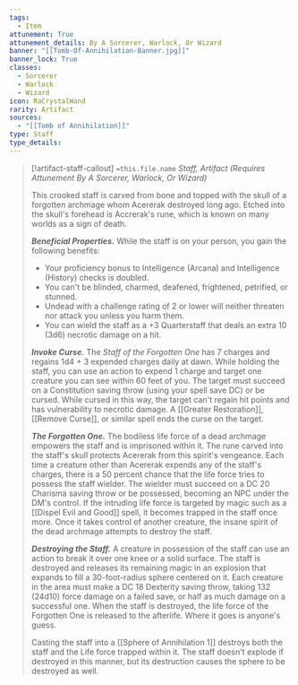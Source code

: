 ```yaml
---
tags:
  - Item
attunement: True
attunement_details: By A Sorcerer, Warlock, Or Wizard
banner: "[[Tomb-Of-Annihilation-Banner.jpg]]"
banner_lock: True
classes:
  - Sorcerer
  - Warlock
  - Wizard
icon: RaCrystalWand
rarity: Artifact
sources:
  - "[[Tomb of Annihilation]]"
type: Staff
type_details: 
---
```

>[!artifact-staff-callout] `=this.file.name`
>*Staff, Artifact (Requires Attunement By A Sorcerer, Warlock, Or Wizard)*
>
>This crooked staff is carved from bone and topped with the skull of a forgotten archmage whom Acererak destroyed long ago. Etched into the skull's forehead is Accrerak's rune, which is known on many worlds as a sign of death.
>
>***Beneficial Properties.*** While the staff is on your person, you gain the following benefits:
>
>* Your proficiency bonus to Intelligence (Arcana) and Intelligence (History) checks is doubled.
>* You can't be blinded, charmed, deafened, frightened, petrified, or stunned.
>* Undead with a challenge rating of 2 or lower will neither threaten nor attack you unless you harm them.
>* You can wield the staff as a +3 Quarterstaff that deals an extra 10 (3d6) necrotic damage on a hit.
>
>***Invoke Curse.*** The *Staff of the Forgotten One* has 7 charges and regains 1d4 + 3 expended charges daily at dawn. While holding the staff, you can use an action to expend 1 charge and target one creature you can see within 60 feet of you. The target must succeed on a Constitution saving throw (using your spell save DC) or be cursed. While cursed in this way, the target can't regain hit points and has vulnerability to necrotic damage. A [[Greater Restoration]], [[Remove Curse]], or similar spell ends the curse on the target.
>
>***The Forgotten One.*** The bodiless life force of a dead archmage empowers the staff and is imprisoned within it. The rune carved into the staff's skull protects Acererak from this spirit's vengeance. Each time a creature other than Acererak expends any of the staff's charges, there is a 50 percent chance that the life force tries to possess the staff wielder. The wielder must succeed on a DC 20 Charisma saving throw or be possessed, becoming an NPC under the DM's control. If the intruding life force is targeted by magic such as a [[Dispel Evil and Good]] spell, it becomes trapped in the staff once more. Once it takes control of another creature, the insane spirit of the dead archmage attempts to destroy the staff.
>
>***Destroying the Staff.*** A creature in possession of the staff can use an action to break it over one knee or a solid surface. The staff is destroyed and releases its remaining magic in an explosion that expands to fill a 30-foot-radius sphere centered on it. Each creature in the area must make a DC 18 Dexterity saving throw, taking 132 (24d10) force damage on a failed save, or half as much damage on a successful one. When the staff is destroyed, the life force of the Forgotten One is released to the afterlife. Where it goes is anyone's guess.
>
>Casting the staff into a [[Sphere of Annihilation 1]] destroys both the staff and the Life force trapped within it. The staff doesn't explode if destroyed in this manner, but its destruction causes the sphere to be destroyed as well.
>
>
